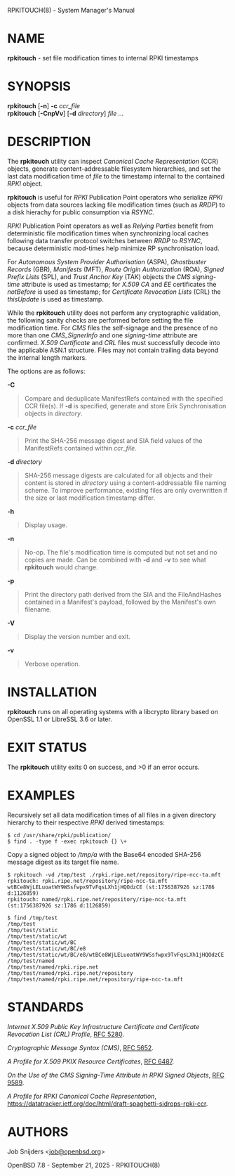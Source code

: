 RPKITOUCH(8) - System Manager's Manual

# NAME

**rpkitouch** - set file modification times to internal RPKI timestamps

# SYNOPSIS

**rpkitouch**
\[**-n**]
**-c**&nbsp;*ccr\_file*  
**rpkitouch**
\[**-CnpVv**]
\[**-d**&nbsp;*directory*]
*file&nbsp;...*

# DESCRIPTION

The
**rpkitouch**
utility can inspect
*Canonical Cache Representation* (CCR)
objects, generate content-addressable filesystem hierarchies, and set the last
data modification time of
*file*
to the timestamp internal to the contained
*RPKI*
object.

**rpkitouch**
is useful for
*RPKI*
Publication Point operators who serialize
*RPKI*
objects from data sources lacking file modification times (such as
*RRDP*)
to a disk hierachy for public consumption via
*RSYNC*.

*RPKI*
Publication Point operators as well as
*Relying Parties*
benefit from deterministic file modification times when synchronizing local
caches following data transfer protocol switches between
*RRDP*
to
*RSYNC*,
because deterministic mod-times help minimize RP synchronisation load.

For
*Autonomous System Provider Authorisation* (ASPA),
*Ghostbuster Records* (GBR),
*Manifests* (MFT),
*Route Origin Authorization* (ROA),
*Signed Prefix Lists* (SPL),
and
*Trust Anchor Key* (TAK)
objects the
*CMS signing-time*
attribute is used as timestamp; for
*X.509*
*CA*
and
*EE*
certificates the
*notBefore*
is used as timestamp; for
*Certificate Revocation Lists* (CRL)
the
*thisUpdate*
is used as timestamp.

While the
**rpkitouch**
utility does not perform any cryptographic validation, the following sanity
checks are performed before setting the file modification time.
For
*CMS*
files the self-signage and the presence of no more than one
*CMS\_SignerInfo*
and one
*signing-time*
attribute are confirmed.
*X.509*
*Certificate*
and
*CRL*
files must successfully decode into the applicable ASN.1 structure.
Files may not contain trailing data beyond the internal length markers.

The options are as follows:

**-C**

> Compare and deduplicate ManifestRefs contained with the specified CCR
> file(s).
> If
> **-d**
> is specified, generate and store Erik Synchronisation objects in
> *directory*.

**-c** *ccr\_file*

> Print the SHA-256 message digest and SIA field values of the ManifestRefs
> contained within
> *ccr\_file*.

**-d** *directory*

> SHA-256 message digests are calculated for all objects and their content is
> stored in
> *directory*
> using a content-addressable file naming scheme.
> To improve performance, existing files are only overwritten if the size or
> last modification timestamp differ.

**-h**

> Display usage.

**-n**

> No-op.
> The file's modification time is computed but not set and no copies are made.
> Can be combined with
> **-d**
> and
> **-v**
> to see what
> **rpkitouch**
> would change.

**-p**

> Print the directory path derived from the SIA and the FileAndHashes contained
> in a Manifest's payload, followed by the Manifest's own filename.

**-V**

> Display the version number and exit.

**-v**

> Verbose operation.

# INSTALLATION

**rpkitouch**
runs on all operating systems with a libcrypto library based on
OpenSSL 1.1 or LibreSSL 3.6 or later.

# EXIT STATUS

The **rpkitouch** utility exits&#160;0 on success, and&#160;&gt;0 if an error occurs.

# EXAMPLES

Recursively set all data modification times of all files in a given directory
hierarchy to their respective
*RPKI*
derived timestamps:

	$ cd /usr/share/rpki/publication/
	$ find . -type f -exec rpkitouch {} \+

Copy a signed object to
*/tmp/a*
with the Base64 encoded SHA-256 message digest as its target file name.

	$ rpkitouch -vd /tmp/test ./rpki.ripe.net/repository/ripe-ncc-ta.mft
	rpkitouch: rpki.ripe.net/repository/ripe-ncc-ta.mft wtBCe8WjLELuoatWY9WSsfwpx9TvFqsLXh1jHQOdzCE (st:1756387926 sz:1786 d:1126859)
	rpkitouch: named/rpki.ripe.net/repository/ripe-ncc-ta.mft (st:1756387926 sz:1786 d:1126859)
	
	$ find /tmp/test
	/tmp/test
	/tmp/test/static
	/tmp/test/static/wt
	/tmp/test/static/wt/BC
	/tmp/test/static/wt/BC/e8
	/tmp/test/static/wt/BC/e8/wtBCe8WjLELuoatWY9WSsfwpx9TvFqsLXh1jHQOdzCE
	/tmp/test/named
	/tmp/test/named/rpki.ripe.net
	/tmp/test/named/rpki.ripe.net/repository
	/tmp/test/named/rpki.ripe.net/repository/ripe-ncc-ta.mft

# STANDARDS

*Internet X.509 Public Key Infrastructure Certificate and Certificate Revocation List (CRL) Profile*,
[RFC 5280](http://www.rfc-editor.org/rfc/rfc5280.html).

*Cryptographic Message Syntax (CMS)*,
[RFC 5652](http://www.rfc-editor.org/rfc/rfc5652.html).

*A Profile for X.509 PKIX Resource Certificates*,
[RFC 6487](http://www.rfc-editor.org/rfc/rfc6487.html).

*On the Use of the CMS Signing-Time Attribute in RPKI Signed Objects*,
[RFC 9589](http://www.rfc-editor.org/rfc/rfc9589.html).

*A Profile for RPKI Canonical Cache Representation*,
https://datatracker.ietf.org/doc/html/draft-spaghetti-sidrops-rpki-ccr.

# AUTHORS

Job Snijders &lt;[job@openbsd.org](mailto:job@openbsd.org)&gt;

OpenBSD 7.8 - September 21, 2025 - RPKITOUCH(8)
